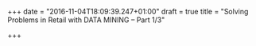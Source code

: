 +++
date = "2016-11-04T18:09:39.247+01:00"
draft = true
title = "Solving Problems in Retail with DATA MINING – Part 1/3"

+++
